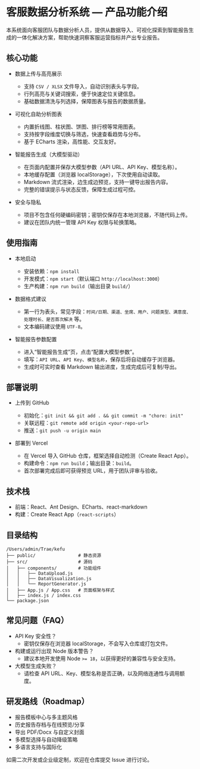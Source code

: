 # 客服数据分析系统 — 产品功能介绍

本系统面向客服团队与数据分析人员，提供从数据导入、可视化探索到智能报告生成的一体化解决方案，帮助快速洞察客服运营指标并产出专业报告。

## 核心功能
- 数据上传与高亮展示
  - 支持 `CSV / XLSX` 文件导入，自动识别表头与字段。
  - 行列高亮与关键词搜索，便于快速定位关键信息。
  - 基础数据清洗与列选择，保障图表与报告的数据质量。

- 可视化自助分析图表
  - 内置折线图、柱状图、饼图、排行榜等常用图表。
  - 支持按字段维度切换与筛选，快速查看趋势与分布。
  - 基于 ECharts 渲染，高性能、交互友好。

- 智能报告生成（大模型驱动）
  - 在页面内配置并保存大模型参数（API URL、API Key、模型名称）。
  - 本地缓存配置（浏览器 localStorage），下次使用自动读取。
  - Markdown 流式渲染，边生成边预览，支持一键导出报告内容。
  - 完整的错误提示与状态反馈，保障生成过程可控。

- 安全与隐私
  - 项目不包含任何硬编码密钥；密钥仅保存在本地浏览器，不随代码上传。
  - 建议在团队内统一管理 API Key 权限与轮换策略。

## 使用指南
- 本地启动
  - 安装依赖：`npm install`
  - 开发模式：`npm start`（默认端口 `http://localhost:3000`）
  - 生产构建：`npm run build`（输出目录 `build/`）

- 数据格式建议
  - 第一行为表头，常见字段：`时间/日期、渠道、坐席、用户、问题类型、满意度、处理时长、是否首次解决` 等。
  - 文本编码建议使用 `UTF-8`。

- 智能报告参数配置
  - 进入“智能报告生成”页，点击“配置大模型参数”。
  - 填写：`API URL`、`API Key`、`模型名称`，保存后将自动缓存于浏览器。
  - 生成时可实时查看 Markdown 输出进度，生成完成后可复制/导出。

## 部署说明
- 上传到 GitHub
  - 初始化：`git init && git add . && git commit -m "chore: init"`
  - 关联远程：`git remote add origin <your-repo-url>`
  - 推送：`git push -u origin main`

- 部署到 Vercel
  - 在 Vercel 导入 GitHub 仓库，框架选择自动检测（Create React App）。
  - 构建命令：`npm run build`；输出目录：`build`。
  - 首次部署完成后即可获得预览 URL，用于团队评审与验收。

## 技术栈
- 前端：React、Ant Design、ECharts、react-markdown
- 构建：Create React App（`react-scripts`）

## 目录结构
```
/Users/admin/Trae/kefu
├── public/                # 静态资源
├── src/                   # 源码
│   ├── components/        # 功能组件
│   │   ├── DataUpload.js
│   │   ├── DataVisualization.js
│   │   └── ReportGenerator.js
│   ├── App.js / App.css   # 页面框架与样式
│   ├── index.js / index.css
└── package.json
```

## 常见问题（FAQ）
- API Key 安全性？
  - 密钥仅保存在浏览器 localStorage，不会写入仓库或打包文件。
- 构建或运行出现 Node 版本警告？
  - 建议本地开发使用 Node `>= 18`，以获得更好的兼容性与安全支持。
- 大模型生成失败？
  - 请检查 API URL、Key、模型名称是否正确，以及网络连通性与调用额度。

## 研发路线（Roadmap）
- 报告模板中心与多主题风格
- 历史报告存档与在线预览/分享
- 导出 PDF/Docx 与自定义封面
- 多模型选择与自动降级策略
- 多语言支持与国际化

如需二次开发或企业级定制，欢迎在仓库提交 Issue 进行讨论。
